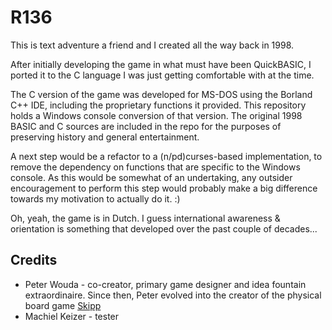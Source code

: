 # R136

This is text adventure a friend and I created all the way back in 1998.

After initially developing the game in what must have been QuickBASIC, I ported it to the C language I was just getting comfortable with at the time.

The C version of the game was developed for MS-DOS using the Borland C++ IDE, including the proprietary functions it provided. This repository holds a Windows console conversion 
of that version. The original 1998 BASIC and C sources are included in the repo for the purposes of preserving history and general entertainment.

A next step would be a refactor to a (n/pd)curses-based implementation, to remove the dependency on functions that are specific to the Windows console. As this would be somewhat 
of an undertaking, any outsider encouragement to perform this step would probably make a big difference towards my motivation to actually do it. :)

Oh, yeah, the game is in Dutch. I guess international awareness & orientation is something that developed over the past couple of decades...

## Credits

* Peter Wouda - co-creator, primary game designer and idea fountain extraordinaire. Since then, Peter evolved into the creator of the physical board game [Skipp](https://www.skipp.game/en)
* Machiel Keizer - tester
